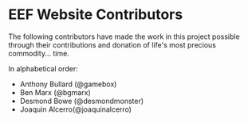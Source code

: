 # EEF Website Contributors

The following contributors have made the work in this project possible through their contributions
and donation of life's most precious commodity... time. 

In alphabetical order: 

- Anthony Bullard (@gamebox)
- Ben Marx (@bgmarx)
- Desmond Bowe (@desmondmonster)
- Joaquin Alcerro(@joaquinalcerro)
